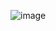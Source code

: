 ![image](https://user-images.githubusercontent.com/113437980/195312967-52c84fe1-3f75-4b80-9714-ba24c5333724.png)
